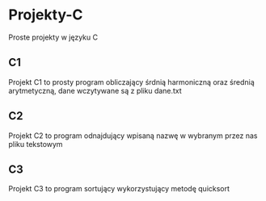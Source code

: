 # Projekty-C
Proste projekty w języku C

## C1
Projekt C1 to prosty program obliczający śrdnią harmoniczną oraz średnią arytmetyczną, dane wczytywane są z pliku dane.txt

## C2
Projekt C2 to program odnajdujący wpisaną nazwę w wybranym przez nas pliku tekstowym

## C3
Projekt C3 to program sortujący wykorzystujący metodę quicksort
